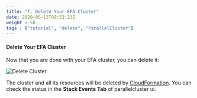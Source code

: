 ```yaml
---
title: "f. Delete Your EFA Cluster"
date: 2020-05-13T09:52:23Z
weight : 50
tags : ["tutorial", "delete", "ParallelCluster"]
---
```



#### Delete Your EFA Cluster

Now that you are done with your EFA cluster, you can delete it:

![Delete Cluster](/images/pcluster/pcmanager-delete.png)

The cluster and all its resources will be deleted by [CloudFormation](https://docs.aws.amazon.com/cloudformation/index.html). You can check the status in the **Stack Events Tab** of parallelcluster ui.
